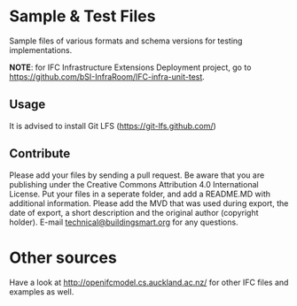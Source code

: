 # Sample & Test Files

Sample files of various formats and schema versions for testing implementations.

**NOTE**: for IFC Infrastructure Extensions Deployment project, go to https://github.com/bSI-InfraRoom/IFC-infra-unit-test.

## Usage

It is advised to install Git LFS (https://git-lfs.github.com/)

## Contribute

Please add your files by sending a pull request. Be aware that you are publishing under the Creative Commons Attribution 4.0 International License.
Put your files in a seperate folder, and add a README.MD with additional information. Please add the MVD that was used during export, the date of export, a short description and the original author (copyright holder).
E-mail technical@buildingsmart.org for any questions. 

# Other sources

Have a look at http://openifcmodel.cs.auckland.ac.nz/ for other IFC files and examples as well. 
